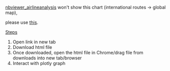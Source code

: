 [nbviewer_airlineanalysis](https://nbviewer.jupyter.org/github/darrenlxu/airline-analysis/blob/main/main.ipynb) won't show this chart (international routes -> global map), 

please use [this](https://drive.google.com/file/d/1wHdFsNb1Was0bx3shoaxipMrgwPlKv6d/view?usp=sharing). 

<u>Steps</u>
1. Open link in new tab
2. Download html file 
3. Once downloaded, open the html file in Chrome/drag file from downloads into new tab/browser 
4. Interact with plotly graph 
